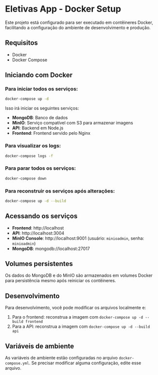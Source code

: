 # Eletivas App - Docker Setup

Este projeto está configurado para ser executado em contêineres Docker, facilitando a configuração do ambiente de desenvolvimento e produção.

## Requisitos

- Docker
- Docker Compose

## Iniciando com Docker

### Para iniciar todos os serviços:

```bash
docker-compose up -d
```

Isso irá iniciar os seguintes serviços:

- **MongoDB**: Banco de dados
- **MinIO**: Serviço compatível com S3 para armazenar imagens
- **API**: Backend em Node.js
- **Frontend**: Frontend servido pelo Nginx

### Para visualizar os logs:

```bash
docker-compose logs -f
```

### Para parar todos os serviços:

```bash
docker-compose down
```

### Para reconstruir os serviços após alterações:

```bash
docker-compose up -d --build
```

## Acessando os serviços

- **Frontend**: http://localhost
- **API**: http://localhost:3004
- **MinIO Console**: http://localhost:9001 (usuário: `minioadmin`, senha: `minioadmin`)
- **MongoDB**: mongodb://localhost:27017

## Volumes persistentes

Os dados do MongoDB e do MinIO são armazenados em volumes Docker para persistência mesmo após reiniciar os contêineres.

## Desenvolvimento

Para desenvolvimento, você pode modificar os arquivos localmente e:

1. Para o frontend: reconstrua a imagem com `docker-compose up -d --build frontend`
2. Para a API: reconstrua a imagem com `docker-compose up -d --build api`

## Variáveis de ambiente

As variáveis de ambiente estão configuradas no arquivo `docker-compose.yml`. Se precisar modificar alguma configuração, edite esse arquivo.
